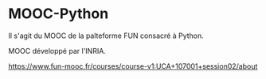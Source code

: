 # MOOC-Python

Il s'agit du MOOC de la palteforme FUN consacré à Python.

MOOC développé par l'INRIA.

https://www.fun-mooc.fr/courses/course-v1:UCA+107001+session02/about
